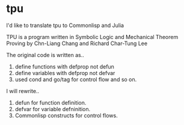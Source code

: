 # tpu
I'd like to translate tpu to Commonlisp and Julia

TPU is a program written in Symbolic Logic and Mechanical Theorem Proving by Chn-Liang Chang and Richard Char-Tung Lee

The original code is written as..
1) define functions with defprop not defun
2) define variables with defprop not defvar
3) used cond and go/tag for control flow
and so on.

I will rewrite..
1) defun for function definition.
2) defvar for variable defninition.
3) Commonlisp constructs for control flows.

